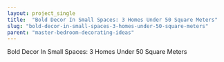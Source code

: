 ```yaml
---
layout: project_single
title:  "Bold Decor In Small Spaces: 3 Homes Under 50 Square Meters"
slug: "bold-decor-in-small-spaces-3-homes-under-50-square-meters"
parent: "master-bedroom-decorating-ideas"
---
```

Bold Decor In Small Spaces: 3 Homes Under 50 Square Meters
